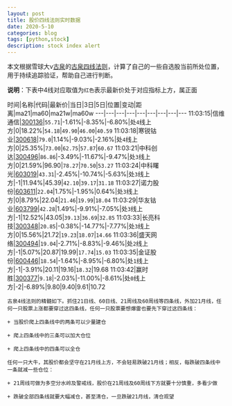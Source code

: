 ```yaml
---
layout: post
title: 股价四线法则实时数据
date: 2020-5-10
categories: blog
tags: [python,stock]
description: stock index alert
---
```



本文根据雪球大v[古泉](https://xueqiu.com/u/7148646888)的[古泉四线法则](https://xueqiu.com/7148646888/130498192)，计算了自己的一些自选股当前所处位置，用于持续追踪验证，帮助自己进行判断。

**说明**：下表中4线对应取值为`红色`表示最新价处于对应指标上方，属正面

时间|名称|代码|最新价|当日|3日|5日|位置|变动|距离|ma21|ma60|ma21w|ma60w
---|---|---|---|---|---|---|---|---
11:03:15|信维通信|[300136](https://xueqiu.com/S/SZ300136)|`55.71`|-1.61%|-8.35%|-6.80%|处`4`线上方|0|18.22%|`54.18`|`49.90`|`46.00`|`40.59`
11:03:18|寒锐钴业|[300618](https://xueqiu.com/S/SZ300618)|`79.0`|1.14%|-9.03%|-2.16%|处`4`线上方|0|25.35%|`73.00`|`62.75`|`57.87`|`60.67`
11:03:21|中科创达|[300496](https://xueqiu.com/S/SZ300496)|`86.86`|-3.49%|-11.67%|-9.47%|处`3`线上方|0|21.59%|96.90|`78.27`|`70.50`|`53.27`
11:03:24|中科曙光|[603019](https://xueqiu.com/S/SH603019)|`43.31`|-2.45%|-10.74%|-5.63%|处`3`线上方|-1|11.94%|45.39|`42.10`|`39.17`|`31.18`
11:03:27|诺力股份|[603611](https://xueqiu.com/S/SH603611)|`22.04`|1.75%|-1.95%|0.64%|处`3`线上方|0|8.79%|22.04|`21.46`|`19.99`|`18.04`
11:03:29|华友钴业|[603799](https://xueqiu.com/S/SH603799)|`42.28`|1.49%|-9.91%|-7.05%|处`3`线上方|-1|12.52%|43.05|`39.13`|`36.69`|`32.85`
11:03:33|长亮科技|[300348](https://xueqiu.com/S/SZ300348)|`20.85`|-0.38%|-14.77%|-7.77%|处`3`线上方|0|15.56%|21.72|`19.23`|`18.07`|`14.66`
11:03:36|盛天网络|[300494](https://xueqiu.com/S/SZ300494)|`19.04`|-2.71%|-8.83%|-9.46%|处`2`线上方|-1|5.07%|20.87|19.99|`17.74`|`15.03`
11:03:35|金证股份|[600446](https://xueqiu.com/S/SH600446)|`18.54`|-1.64%|-8.95%|-6.80%|处`1`线上方|-1|-3.91%|20.11|19.16|`18.32`|19.68
11:03:42|赢时胜|[300377](https://xueqiu.com/S/SZ300377)|`9.18`|-2.03%|-11.00%|-8.61%|处`0`线上方|-2|-6.89%|9.80|9.40|9.61|10.72

```
古泉4线法则的精髓如下。抓住21日线、60日线、21周线及60周线等四条线，外加21月线，任何一只股票上涨都要穿过这四条线，任何一只股票要想爆雷也要先下穿过这四条线：

+ 当股价爬上四条线中的两条可以少量建仓

+ 爬上四条线中的三条可以加大仓位

+ 爬上四条线中的四条可以全仓

任何一只大牛，其股价都会坚守在21月线上方，不会轻易跌破21月线；相反，每跌破四条线中一条就减一些仓位：

+ 21周线可做为多空分水岭及警戒线，股价在21周线及60周线下方就要十分慎重，多看少做

+ 跌破全部四条线就要大幅减仓，甚至清仓，一旦跌破21月线，清仓观望
```